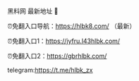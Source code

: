 黑料网 最新地址 👋

⏰免翻入口导航：https://hlbk8.com/ （最新）

⏰免翻入口1：https://jyfru.l43hlbk.com/

⏰免翻入口2：https://gbrhlbk.com/

telegram:https://t.me/hlbk_zx
